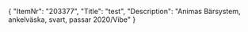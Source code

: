 {
  "ItemNr": "203377",
  "Title": "test",
  "Description": "Animas Bärsystem, ankelväska, svart, passar 2020/Vibe"
}